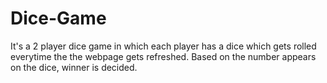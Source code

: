 # Dice-Game

It's a 2 player dice game in which each player has a dice which gets rolled everytime the the webpage gets refreshed. Based on the number appears on the dice, winner is decided.
